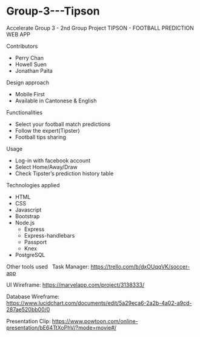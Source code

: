 # Group-3---Tipson

Accelerate Group 3 - 2nd Group Project
TIPSON - FOOTBALL PREDICTION WEB APP

Contributors
- Perry Chan
- Howell Suen
- Jonathan Paita

Design approach

* Mobile First
* Available in Cantonese & English

Functionalities

* Select your football match predictions
* Follow the expert(Tipster)
* Football tips sharing

Usage

* Log-in with facebook account
* Select Home/Away/Draw
* Check Tipster’s prediction history table

Technologies applied 
* HTML
* CSS
* Javascript
* Bootstrap 
* Node.js
    * Express 
    * Express-handlebars
    * Passport
    * Knex
* PostgreSQL

Other tools used  
Task Manager:  https://trello.com/b/dxOUqqVK/soccer-app

UI Wireframe:  https://marvelapp.com/project/3138333/

Database Wireframe: https://www.lucidchart.com/documents/edit/5a29eca6-2a2b-4a02-a9cd-287ae520bb00/0

Presentation Clip: https://www.powtoon.com/online-presentation/bE64TtXoPhV/?mode=movie#/